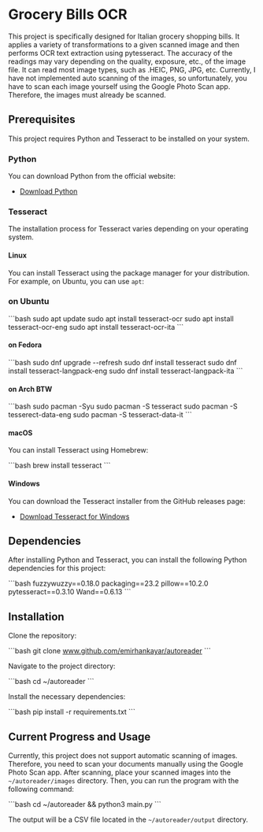 # Grocery Bills OCR

This project is specifically designed for Italian grocery shopping bills. It applies a variety of transformations to a given scanned image and then performs OCR text extraction using pytesseract. The accuracy of the readings may vary depending on the quality, exposure, etc., of the image file. It can read most image types, such as .HEIC, PNG, JPG, etc. Currently, I have not implemented auto scanning of the images, so unfortunately, you have to scan each image yourself using the Google Photo Scan app. Therefore, the images must already be scanned.

## Prerequisites

This project requires Python and Tesseract to be installed on your system.

### Python

You can download Python from the official website:

- [Download Python](https://www.python.org/downloads/)

### Tesseract

The installation process for Tesseract varies depending on your operating system.

#### Linux

You can install Tesseract using the package manager for your distribution. For example, on Ubuntu, you can use `apt`:

### on Ubuntu

\```bash
sudo apt update
sudo apt install tesseract-ocr
sudo apt install tesseract-ocr-eng
sudo apt install tesseract-ocr-ita
\```

#### on Fedora

\```bash
sudo dnf upgrade --refresh
sudo dnf install tesseract 
sudo dnf install tesseract-langpack-eng
sudo dnf install tesseract-langpack-ita
\```

#### on Arch BTW
\```bash
sudo pacman -Syu
sudo pacman -S tesseract
sudo pacman -S tesserect-data-eng
sudo pacman -S tesseract-data-it
\```

#### macOS

You can install Tesseract using Homebrew:

\```bash
brew install tesseract
\```

#### Windows

You can download the Tesseract installer from the GitHub releases page:

- [Download Tesseract for Windows](https://github.com/UB-Mannheim/tesseract/wiki)

## Dependencies

After installing Python and Tesseract, you can install the following Python dependencies for this project:

\```bash
fuzzywuzzy==0.18.0
packaging==23.2
pillow==10.2.0
pytesseract==0.3.10
Wand==0.6.13
\```

## Installation 

Clone the repository:

\```bash
git clone www.github.com/emirhankayar/autoreader
\```

Navigate to the project directory:

\```bash
cd ~/autoreader
\```

Install the necessary dependencies:

\```bash
pip install -r requirements.txt
\```

## Current Progress and Usage

Currently, this project does not support automatic scanning of images. Therefore, you need to scan your documents manually using the Google Photo Scan app. After scanning, place your scanned images into the `~/autoreader/images` directory. Then, you can run the program with the following command:

\```bash
cd ~/autoreader && python3 main.py
\```

The output will be a CSV file located in the `~/autoreader/output` directory.